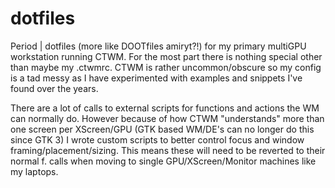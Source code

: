 # dotfiles
Period | dotfiles (more like DOOTfiles amiryt?!) for my primary multiGPU workstation running CTWM. For the most part there is nothing special other than maybe my .ctwmrc.
CTWM is rather uncommon/obscure so my config is a tad messy as I have experimented with examples and snippets I've found over the years.

There are a lot of calls to external scripts for functions and actions the WM can normally do. However because of how CTWM "understands" more than one screen per XScreen/GPU (GTK based WM/DE's can no longer do this since GTK 3) I wrote custom scripts to better control focus and window framing/placement/sizing. This means these will need to be reverted to their normal f. calls when moving to single GPU/XScreen/Monitor machines like my laptops.
